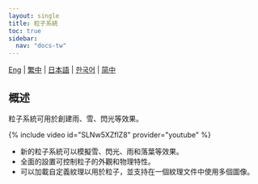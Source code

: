 ```yaml
---
layout: single
title: 粒子系統
toc: true
sidebar:
  nav: "docs-tw"
---
```

[Eng](/tw/dancexr/features/particles) | [繁中](/tw/tw/dancexr/features/particles) | [日本語](/jp/tw/dancexr/features/particles) | [한국어](/kr/tw/dancexr/features/particles) | [简中](/zh/tw/dancexr/features/particles)


## 概述
粒子系統可用於創建雨、雪、閃光等效果。

{% include video id="SLNw5XZflZ8" provider="youtube" %}
* 新的粒子系統可以模擬雪、閃光、雨和落葉等效果。
* 全面的設置可控制粒子的外觀和物理特性。
* 可以加載自定義紋理以用於粒子，並支持在一個紋理文件中使用多個圖像。